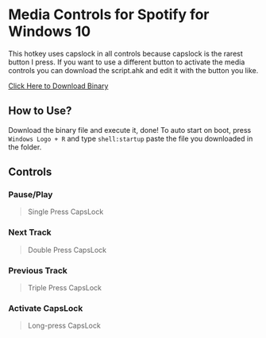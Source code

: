 # Media Controls for Spotify for Windows 10
This hotkey uses capslock in all controls because capslock is the rarest button I press. If you want to use a different button to activate the media controls you can download the script.ahk and edit it with the button you like.

[Click Here to Download Binary](https://www.google.com)
## How to Use?
Download the binary file and execute it, done! To auto start on boot, press `` Windows Logo + R `` and type `shell:startup` paste the file you downloaded in the folder.
## Controls
### Pause/Play
>Single Press CapsLock
### Next Track
>Double Press CapsLock
### Previous Track
>Triple Press CapsLock
### Activate CapsLock
> Long-press CapsLock
